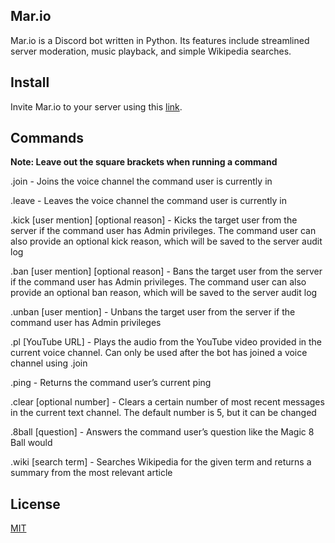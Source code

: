 ## Mar.io
Mar.io is a Discord bot written in Python. Its features include streamlined server moderation, music playback, and simple Wikipedia searches.

## Install
Invite Mar.io to your server using this [link](https://discord.com/oauth2/authorize?client_id=738092825463226368&permissions=8&scope=bot).

## Commands
**Note: Leave out the square brackets when running a command**

.join - Joins the voice channel the command user is currently in

.leave - Leaves the voice channel the command user is currently in

.kick [user mention] [optional reason] - Kicks the target user from the server if the command user has Admin privileges. The command user can also provide an optional kick reason, which will be saved to the server audit log

.ban [user mention] [optional reason] - Bans the target user from the server if the command user has Admin privileges. The command user can also provide an optional ban reason, which will be saved to the server audit log

.unban [user mention] - Unbans the target user from the server if the command user has Admin privileges

.pl [YouTube URL] - Plays the audio from the YouTube video provided in the current voice channel. Can only be used after the bot has joined a voice channel using .join

.ping - Returns the command user’s current ping

.clear [optional number] - Clears a certain number of most recent messages in the current text channel. The default number is 5, but it can be changed

.8ball [question] - Answers the command user’s question like the Magic 8 Ball would

.wiki [search term] - Searches Wikipedia for the given term and returns a summary from the most relevant article

 ## License
[MIT](https://choosealicense.com/licenses/mit/)
